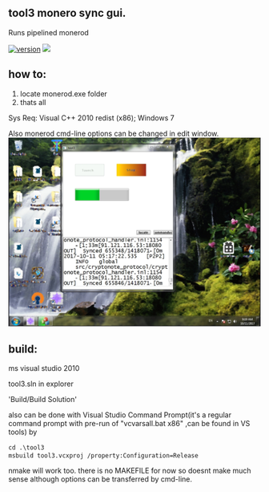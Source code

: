 ## tool3 monero sync gui. 
Runs pipelined monerod
 
[![version](https://img.shields.io/badge/%20%20tool3%20%20%20-v2.078%20%20Afterburning'%20SP3-brightgreen.svg)](https://github.com/alexeyneu/tool3/releases/v2.078)
[![ ](https://scan.coverity.com/projects/13991/badge.svg)](https://scan.coverity.com/projects/alexeyneu-tool3)

## how to: 
1. locate monerod.exe folder  
2. thats all

Sys Req: 
Visual C++ 2010 redist (x86);
Windows 7    

Also monerod cmd-line options can be changed in edit window.
![Screen1](/screens/Untitled%202.jpg)


## build:
ms visual studio 2010

tool3.sln in explorer 
 
'Build/Build Solution' 

also can be done with Visual Studio Command Prompt(it's a regular  command prompt with pre-run of "vcvarsall.bat x86" ,can be found in VS tools) by
``` 
cd .\tool3
msbuild tool3.vcxproj /property:Configuration=Release  
```


nmake will work too. there is no MAKEFILE for now so doesnt make much sense although options can be transferred by cmd-line.
